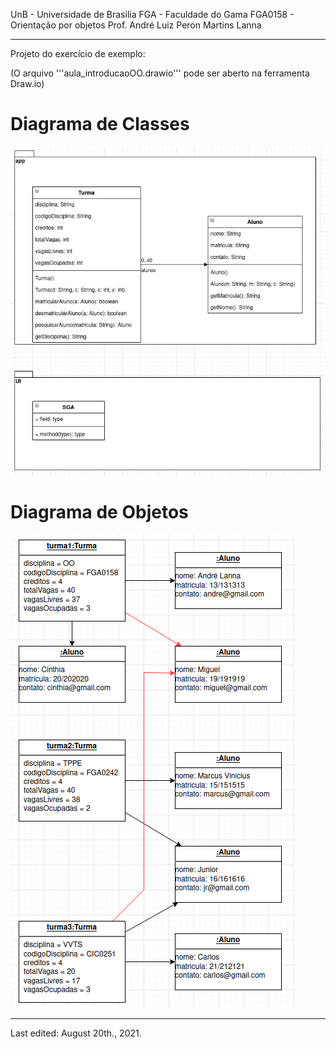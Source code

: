 UnB - Universidade de Brasilia
FGA - Faculdade do Gama
FGA0158 - Orientação por objetos
Prof. André Luiz Peron Martins Lanna

----

Projeto do exercício de exemplo: 

(O arquivo '''aula_introducaoOO.drawio''' pode ser aberto na ferramenta Draw.io)

# Diagrama de Classes

![Diagrama de Classes][diagClasses]

# Diagrama de Objetos

![Diagrama de Objetos][diagObjetos]


----
Last edited: August 20th., 2021.

[diagClasses]: diagClasses.png
[diagObjetos]: diagObjetos.png
